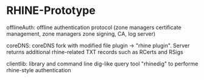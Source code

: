 # RHINE-Prototype


offlineAuth:  offline authentication protocol (zone managers certificate management, zone managers zone signing, CA, log server) 

coreDNS: coreDNS fork with modified file plugin -> "rhine plugin". Server returns additional rhine-related TXT records such as RCerts and RSigs

clientlib: library and command line dig-like query tool "rhinedig" to performe rhine-style authentication

